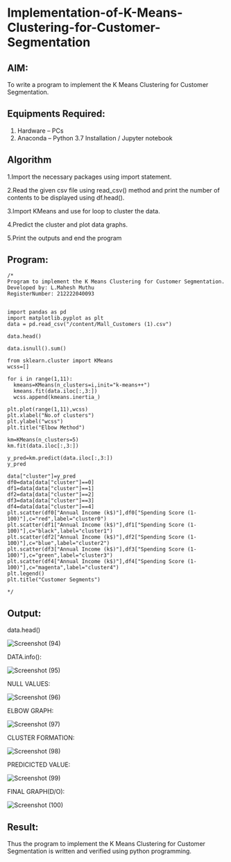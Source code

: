 # Implementation-of-K-Means-Clustering-for-Customer-Segmentation

## AIM:
To write a program to implement the K Means Clustering for Customer Segmentation.

## Equipments Required:
1. Hardware – PCs
2. Anaconda – Python 3.7 Installation / Jupyter notebook

## Algorithm
1.Import the necessary packages using import statement.

2.Read the given csv file using read_csv() method and print the number of contents to be displayed using df.head().

3.Import KMeans and use for loop to cluster the data.

4.Predict the cluster and plot data graphs.

5.Print the outputs and end the program

## Program:
```
/*
Program to implement the K Means Clustering for Customer Segmentation.
Developed by: L.Mahesh Muthu 
RegisterNumber: 212222040093


import pandas as pd
import matplotlib.pyplot as plt
data = pd.read_csv("/content/Mall_Customers (1).csv")

data.head()

data.isnull().sum()

from sklearn.cluster import KMeans
wcss=[]

for i in range(1,11):
  kmeans=KMeans(n_clusters=i,init="k-means++")
  kmeans.fit(data.iloc[:,3:])
  wcss.append(kmeans.inertia_)

plt.plot(range(1,11),wcss)
plt.xlabel("No.of clusters")
plt.ylabel("wcss")
plt.title("Elbow Method")

km=KMeans(n_clusters=5)
km.fit(data.iloc[:,3:])

y_pred=km.predict(data.iloc[:,3:])
y_pred

data["cluster"]=y_pred
df0=data[data["cluster"]==0]
df1=data[data["cluster"]==1]
df2=data[data["cluster"]==2]
df3=data[data["cluster"]==3]
df4=data[data["cluster"]==4]
plt.scatter(df0["Annual Income (k$)"],df0["Spending Score (1-100)"],c="red",label="cluster0")
plt.scatter(df1["Annual Income (k$)"],df1["Spending Score (1-100)"],c="black",label="cluster1")
plt.scatter(df2["Annual Income (k$)"],df2["Spending Score (1-100)"],c="blue",label="cluster2")
plt.scatter(df3["Annual Income (k$)"],df3["Spending Score (1-100)"],c="green",label="cluster3")
plt.scatter(df4["Annual Income (k$)"],df4["Spending Score (1-100)"],c="magenta",label="cluster4")
plt.legend()
plt.title("Customer Segments")
   
*/
```

## Output:

data.head()

![Screenshot (94)](https://github.com/MaheshMuthuL/Implementation-of-K-Means-Clustering-for-Customer-Segmentation/assets/135570619/dea6dcb5-ffab-4bd7-8ec7-ada3d814cc88)







DATA.info():



![Screenshot (95)](https://github.com/MaheshMuthuL/Implementation-of-K-Means-Clustering-for-Customer-Segmentation/assets/135570619/ddc425e2-3c89-421b-b465-cf7e649ccbd7)








NULL VALUES:




![Screenshot (96)](https://github.com/MaheshMuthuL/Implementation-of-K-Means-Clustering-for-Customer-Segmentation/assets/135570619/4c510013-61d2-4e3d-94e9-d4a869286c8c)








ELBOW GRAPH:



![Screenshot (97)](https://github.com/MaheshMuthuL/Implementation-of-K-Means-Clustering-for-Customer-Segmentation/assets/135570619/85fec3ce-99b3-4a75-9966-2be7dd3e038e)





CLUSTER FORMATION:






![Screenshot (98)](https://github.com/MaheshMuthuL/Implementation-of-K-Means-Clustering-for-Customer-Segmentation/assets/135570619/0eaee223-1403-4944-b2e3-fda11158c92e)






PREDICICTED VALUE:







![Screenshot (99)](https://github.com/MaheshMuthuL/Implementation-of-K-Means-Clustering-for-Customer-Segmentation/assets/135570619/ae364a9e-447f-4e6b-b07e-f993ab531768)









FINAL GRAPH(D/O):







![Screenshot (100)](https://github.com/MaheshMuthuL/Implementation-of-K-Means-Clustering-for-Customer-Segmentation/assets/135570619/df0df64b-eb7b-4853-b926-c3bb9d78d08f)










## Result:
Thus the program to implement the K Means Clustering for Customer Segmentation is written and verified using python programming.
